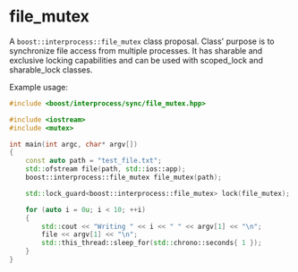 # file_mutex

A `boost::interprocess::file_mutex` class proposal. Class' purpose is to synchronize file access from multiple processes. It has sharable and exclusive locking capabilities and can be used with scoped_lock and sharable_lock classes.

Example usage: 
```cpp
#include <boost/interprocess/sync/file_mutex.hpp>

#include <iostream>
#include <mutex>

int main(int argc, char* argv[])
{
    const auto path = "test_file.txt";
    std::ofstream file(path, std::ios::app);
    boost::interprocess::file_mutex file_mutex(path);

    std::lock_guard<boost::interprocess::file_mutex> lock(file_mutex);

    for (auto i = 0u; i < 10; ++i)
    {
        std::cout << "Writing " << i << " " << argv[1] << "\n";
        file << argv[1] << "\n";
        std::this_thread::sleep_for(std::chrono::seconds{ 1 });
    }
}
```
